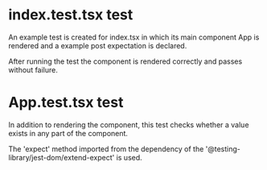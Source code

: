 # index.test.tsx test

An example test is created for index.tsx in which its main component App is rendered and a example post expectation is declared.

After running the test the component is rendered correctly and passes without failure.

# App.test.tsx test

In addition to rendering the component, this test checks whether a value exists in any part of the component. 

The 'expect' method imported from the dependency of the  '@testing-library/jest-dom/extend-expect' is used.